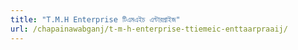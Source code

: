 ```yaml
---
title: "T.M.H Enterprise টিএমএইচ এন্টারপ্রাইজ"
url: /chapainawabganj/t-m-h-enterprise-ttiemeic-enttaarpraaij/
---
```


